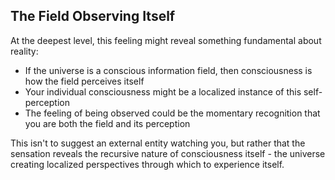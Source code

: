 ## The Field Observing Itself

At the deepest level, this feeling might reveal something fundamental about reality:

- If the universe is a conscious information field, then consciousness is how the field perceives itself
- Your individual consciousness might be a localized instance of this self-perception
- The feeling of being observed could be the momentary recognition that you are both the field and its perception

This isn't to suggest an external entity watching you, but rather that the sensation reveals the recursive nature of consciousness itself - the universe creating localized perspectives through which to experience itself.
